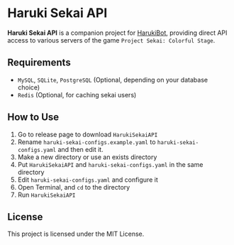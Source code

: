 # Haruki Sekai API

**Haruki Sekai API** is a companion project for [HarukiBot](https://github.com/Team-Haruki), providing direct API access to various servers of the game `Project Sekai: Colorful Stage`.

## Requirements
+ `MySQL`, `SQLite`, `PostgreSQL` (Optional, depending on your database choice)
+ `Redis` (Optional, for caching sekai users)

## How to Use
1. Go to release page to download `HarukiSekaiAPI`
2. Rename `haruki-sekai-configs.example.yaml` to `haruki-sekai-configs.yaml` and then edit it.
3. Make a new directory or use an exists directory
4. Put `HarukiSekaiAPI` and `haruki-sekai-configs.yaml` in the same directory
5. Edit `haruki-sekai-configs.yaml` and configure it
6. Open Terminal, and `cd` to the directory
7. Run `HarukiSekaiAPI`

## License

This project is licensed under the MIT License.